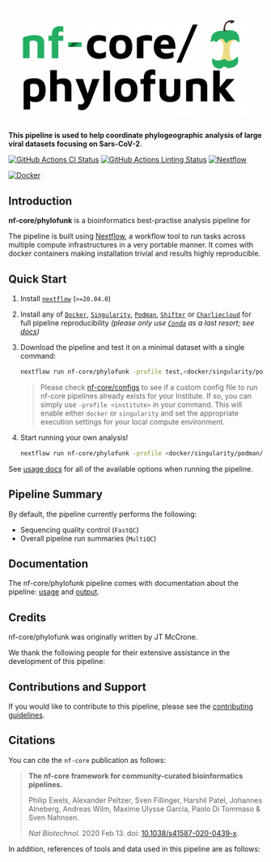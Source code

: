 # ![nf-core/phylofunk](docs/images/nf-core-phylofunk_logo.png)

**This pipeline is used to help coordinate phylogeographic analysis of large viral datasets focusing on Sars-CoV-2**.

[![GitHub Actions CI Status](https://github.com/jtmccr1/nf-core-phylofunk/workflows/nf-core%20CI/badge.svg)](https://github.com/jtmccr1/nf-core-phylofunk/actions)
[![GitHub Actions Linting Status](https://github.com/jtmccr1/nf-core-phylofunk/workflows/nf-core%20linting/badge.svg)](https://github.com/jtmccr1/nf-core-phylofunk/actions)
[![Nextflow](https://img.shields.io/badge/nextflow-%E2%89%A520.04.0-brightgreen.svg)](https://www.nextflow.io/)

<!-- [![install with bioconda](https://img.shields.io/badge/install%20with-bioconda-brightgreen.svg)](https://bioconda.github.io/) -->
[![Docker](https://img.shields.io/docker/automated/jtmccr1/nf-core-phylofunk.svg)](https://hub.docker.com/r/jtmccr1/nf-core-phylofunk)
<!-- [![Get help on Slack](http://img.shields.io/badge/slack-nf--core%20%23phylofunk-4A154B?logo=slack)](https://nfcore.slack.com/channels/phylofunk) -->

## Introduction

<!-- TODO nf-core: Write a 1-2 sentence summary of what data the pipeline is for and what it does -->
**nf-core/phylofunk** is a bioinformatics best-practise analysis pipeline for

The pipeline is built using [Nextflow](https://www.nextflow.io), a workflow tool to run tasks across multiple compute infrastructures in a very portable manner. It comes with docker containers making installation trivial and results highly reproducible.

## Quick Start

1. Install [`nextflow`](https://nf-co.re/usage/installation) (`>=20.04.0`)

2. Install any of [`Docker`](https://docs.docker.com/engine/installation/), [`Singularity`](https://www.sylabs.io/guides/3.0/user-guide/), [`Podman`](https://podman.io/), [`Shifter`](https://nersc.gitlab.io/development/shifter/how-to-use/) or [`Charliecloud`](https://hpc.github.io/charliecloud/) for full pipeline reproducibility _(please only use [`Conda`](https://conda.io/miniconda.html) as a last resort; see [docs](https://nf-co.re/usage/configuration#basic-configuration-profiles))_

3. Download the pipeline and test it on a minimal dataset with a single command:

    ```bash
    nextflow run nf-core/phylofunk -profile test,<docker/singularity/podman/shifter/charliecloud/conda/institute>
    ```

    > Please check [nf-core/configs](https://github.com/nf-core/configs#documentation) to see if a custom config file to run nf-core pipelines already exists for your Institute. If so, you can simply use `-profile <institute>` in your command. This will enable either `docker` or `singularity` and set the appropriate execution settings for your local compute environment.

4. Start running your own analysis!

    <!-- TODO nf-core: Update the example "typical command" below used to run the pipeline -->

    ```bash
    nextflow run nf-core/phylofunk -profile <docker/singularity/podman/shifter/charliecloud/conda/institute> --input '*_R{1,2}.fastq.gz' --genome GRCh37
    ```

See [usage docs](https://nf-co.re/phylofunk/usage) for all of the available options when running the pipeline.

## Pipeline Summary

By default, the pipeline currently performs the following:

<!-- TODO nf-core: Fill in short bullet-pointed list of default steps of pipeline -->

* Sequencing quality control (`FastQC`)
* Overall pipeline run summaries (`MultiQC`)

## Documentation

The nf-core/phylofunk pipeline comes with documentation about the pipeline: [usage](https://nf-co.re/phylofunk/usage) and [output](https://nf-co.re/phylofunk/output).

<!-- TODO nf-core: Add a brief overview of what the pipeline does and how it works -->

## Credits

nf-core/phylofunk was originally written by JT McCrone.

We thank the following people for their extensive assistance in the development
of this pipeline:

<!-- TODO nf-core: If applicable, make list of people who have also contributed -->

## Contributions and Support

If you would like to contribute to this pipeline, please see the [contributing guidelines](.github/CONTRIBUTING.md).

<!-- For further information or help, don't hesitate to get in touch on the [Slack `#phylofunk` channel](https://nfcore.slack.com/channels/phylofunk) (you can join with [this invite](https://nf-co.re/join/slack)). -->

## Citations

<!-- TODO nf-core: Add citation for pipeline after first release. Uncomment lines below and update Zenodo doi. -->
<!-- If you use  nf-core/phylofunk for your analysis, please cite it using the following doi: [10.5281/zenodo.XXXXXX](https://doi.org/10.5281/zenodo.XXXXXX) -->

You can cite the `nf-core` publication as follows:

> **The nf-core framework for community-curated bioinformatics pipelines.**
>
> Philip Ewels, Alexander Peltzer, Sven Fillinger, Harshil Patel, Johannes Alneberg, Andreas Wilm, Maxime Ulysse Garcia, Paolo Di Tommaso & Sven Nahnsen.
>
> _Nat Biotechnol._ 2020 Feb 13. doi: [10.1038/s41587-020-0439-x](https://dx.doi.org/10.1038/s41587-020-0439-x).

In addition, references of tools and data used in this pipeline are as follows:

<!-- TODO nf-core: Add bibliography of tools and data used in your pipeline -->
